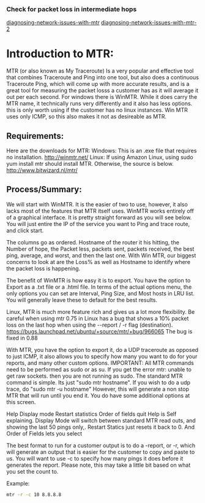 ### Check for packet loss in intermediate hops
[diagnosing-network-issues-with-mtr](https://www.linode.com/docs/networking/diagnostics/diagnosing-network-issues-with-mtr/)
[diagnosing-network-issues-with-mtr-2](http://www.weirdkiwi.com/2014/02/diagnosing-internet-issues-part-two/)

# Introduction to MTR:

MTR (or also known as My Traceroute) Is a very popular and effective tool that combines Traceroute and Ping into one tool, but also does a continuous Traceroute Ping, which will come up with more accurate results, and is a great tool for measuring the packet losss a customer has as it will average it out per each second.
For windows there is WinMTR. While it does carry the MTR name, it technically runs very differently and it also has less options. this is only worth using if the customer has no linux instances. Win MTR uses only ICMP, so this also makes it not as desireable as MTR.

## Requirements:
Here are the downloads for MTR:
Windows: This is an .exe file that requires no installation.
http://winmtr.net/
Linux: If using Amazon Linux, using sudo yum install mtr should install MTR. Otherwise, the source is below.
http://www.bitwizard.nl/mtr/

## Process/Summary:
We will start with WinMTR. It is the easier of two to use, however, it also lacks most of the features that MTR itself uses.
WinMTR works entirely off of a graphical interface. It is pretty straight forward as you will see below. You will just entire the IP of the service you want to Ping and trace route, and click start.

The columns go as ordered. Hostname of the router it his hitting, the Number of hope, the Packet less, packets sent, packets received, the best ping, average, and worst, and then the last one. With Win MTR, our biggest concerns to look at are the Loss% as well as Hostname to identify where the packet loss is happening.

The benefit of WinMTR is how easy it is to export. You have the option to Export as a .txt file or a .html file. In terms of the actual options menu, the only options you can set are Interval, Ping Size, and Most hosts in LRU list. You will generally leave these to default for the best results.

Linux, MTR is much more feature rich and gives us a lot more flexibility.
Be careful when using mtr 0.75 in Linux has a bug that shows a 10% packet loss on the last hop when using the --report / -r flag (destination). https://bugs.launchpad.net/ubuntu/+source/mtr/+bug/966065
The bug is fixed in 0.88

With MTR, you have the option to export it, do a UDP traceroute as opposed to just ICMP, it also allows you to specify how many you want to do for your reports, and many other custom options.
IMPORTANT: All MTR commands need to be performed as sudo or as su. If you get the error mtr: unable to get raw sockets. then you are not running as sudo.
The standard MTR command is simple. Its just "sudo mtr hostname". If you wish to do a udp trace, do "sudo mtr -u hostname" However, this will generate a non stop MTR that will run until you end it.  You do have some additional options at this screen.


 Help   Display mode   Restart statistics   Order of fields   quit
Help is Self explaining. Display Mode will switch between standard MTR read outs, and showing the last 50 pings only,. Restart Statics just resets it back to 0. And Order of Fields lets you select

The best format to run for a customer output is to do a -report, or -r, which will generate an output that is easier for the customer to copy and paste to us. You will want to use -c to specify how many pings it does before it generates the report. Please note, this may take a little bit based on what you set the count to.


Example: 
```bash 
mtr -r -c 10 8.8.8.8
```